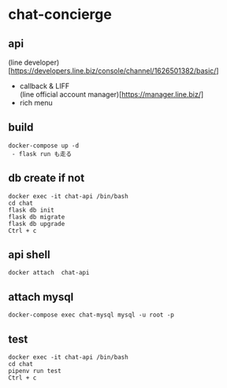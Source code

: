 # chat-concierge

## api
(line developer)[https://developers.line.biz/console/channel/1626501382/basic/]  
 - callback & LIFF  
(line official account manager)[https://manager.line.biz/]  
 - rich menu  

## build
```
docker-compose up -d
 - flask run も走る
```

## db create if not
```
docker exec -it chat-api /bin/bash
cd chat
flask db init
flask db migrate
flask db upgrade
Ctrl + c
```

## api shell
```
docker attach  chat-api
```

## attach mysql
```
docker-compose exec chat-mysql mysql -u root -p
```

## test
```
docker exec -it chat-api /bin/bash
cd chat
pipenv run test
Ctrl + c
```